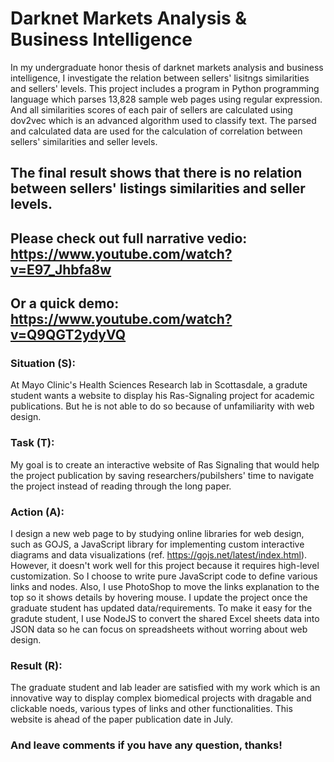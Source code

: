 # Darknet Markets Analysis & Business Intelligence
In my undergraduate honor thesis of darknet markets analysis and business intelligence, I investigate the relation between sellers' lisitngs similarities and sellers' levels. 
This project includes a program in Python programming language which parses 13,828 sample web pages using regular expression. And all similarities scores of each pair of sellers are calculated using dov2vec which is an advanced algorithm used to classify text. The parsed and calculated data are used for the calculation of correlation between sellers' similarities and seller levels. 
## The final result shows that there is no relation between sellers' listings similarities and seller levels. 
## Please check out full narrative vedio: https://www.youtube.com/watch?v=E97_Jhbfa8w
## Or a quick demo: https://www.youtube.com/watch?v=Q9QGT2ydyVQ

### Situation (S): 
At Mayo Clinic's Health Sciences Research lab in Scottasdale, a gradute student wants a website to display his Ras-Signaling project for academic publications. But he is not able to do so because of unfamiliarity with web design. 
### Task (T): 
My goal is to create an interactive website of Ras Signaling that would help the project publication by saving researchers/pubilshers' time to navigate the project instead of reading through the long paper. 
### Action (A): 
I design a new web page to by studying online libraries for web design, such as GOJS, a JavaScript library for implementing custom interactive diagrams and data visualizations (ref. https://gojs.net/latest/index.html). However, it doesn't work well for this project because it requires high-level customization. So I choose to write pure JavaScript code to define various links and nodes. Also, I use PhotoShop to move the links explanation to the top so it shows details by hovering mouse. I update the project once the graduate student has updated data/requirements. To make it easy for the gradute student, I use NodeJS to convert the shared Excel sheets data into JSON data so he can focus on spreadsheets without worring about web design.  
### Result (R):
The graduate student and lab leader are satisfied with my work which is an innovative way to display complex biomedical projects with dragable and clickable noeds, various types of links and other functionalities. This website is ahead of the paper publication date in July. 
### And leave comments if you have any question, thanks!
